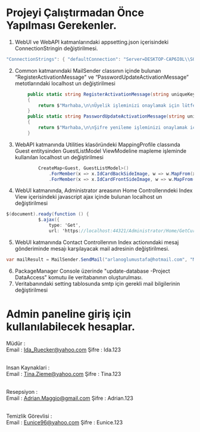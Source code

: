 # Projeyi Çalıştırmadan Önce Yapılması Gerekenler.

1. WebUI ve WebAPI katmanlarındaki appsetting.json içerisindeki ConnectionStringin değiştirilmesi.<br>
```csharp
"ConnectionStrings": { "defaultConnection": "Server=DESKTOP-CAP6I0L\\SQLEXPRESS; Database=BilgeHotelDB; Trusted_Connection=True" }
```
2. Common katmanındaki MailSender classının içinde bulunan “RegisterActivationMessage" ve “PasswordUpdateActivationMessage” metotlarındaki localhost un değiştirilmesi<br>
```csharp
        public static string RegisterActivationMessage(string uniqueKey, string controllerName, string actionName)
        {
            return $"Marhaba,\n\nÜyelik işleminizi onaylamak için lütfen linki tıklayın.\n\n https://localhost:44321/{controllerName}/{actionName}/" + uniqueKey+ "\n\nSaygılarımızla,\nBilge Hotel";
        }
        public static string PasswordUpdateActivationMessage(string uniqueKey, string controllerName, string actionName)
        {
            return $"Marhaba,\n\nŞifre yenileme işleminizi onaylamak için lütfen linki tıklayın.\n\n https://localhost:44321/{controllerName}/{actionName}/" + uniqueKey + "\n\nSaygılarımızla,\nBilge Hotel";
        }
```
3. WebAPI katmanında Utilities klasöründeki MappingProfile classında Guest entitysinden GuestListModel ViewModeline mapleme işleminde kullanılan localhost un değiştirilmesi<br>
```csharp
            CreateMap<Guest, GuestListModel>()
                .ForMember(x => x.IdCardBackSideImage, w => w.MapFrom(x => "https://localhost:44321" + x.IdCardBackSideImage))
                .ForMember(x => x.IdCardFrontSideImage, w => w.MapFrom(x => "https://localhost:44321" + x.IdCardFrontSideImage));
```
4. WebUI katmanında, Administrator areasının Home Controllerındeki Index View içerisindeki javascript ajax içinde bulunan localhost un değiştirilmesi<br>
```csharp
$(document).ready(function () {
            $.ajax({
                type: 'Get',
                url: 'https://localhost:44321/Administrator/Home/GetCurrencyRate',
```
5. WebUI katmanında Contact Controllerının Index actionındaki mesaj gönderiminde mesajı karşılayacak mail adresinin değiştirilmesi.<br>
```csharp
var mailResult = MailSender.SendMail("arlanoglumustafa@hotmail.com", "Müşteri İletişim", message, setting);
```
6. PackageManager Console üzerinde "update-database -Project DataAccess" komutu ile veritabanının oluşturulması.<br>
7. Veritabanındaki setting tablosunda smtp için gerekli mail bilgilerinin değiştirilmesi<br>

# Admin paneline giriş için kullanılabilecek hesaplar.
Müdür : <br>
Email : Ida_Ruecker@yahoo.com	Şifre : Ida.123<br><br>

Insan Kaynaklari : <br>
Email : Tina.Zieme@yahoo.com		Şifre : Tina.123<br><br>

Resepsiyon : <br>
Email : Adrian.Maggio@gmail.com	Şifre : Adrian.123<br><br>

Temizlik Görevlisi : <br>
Email : Eunice96@yahoo.com		Şifre : Eunice.123

